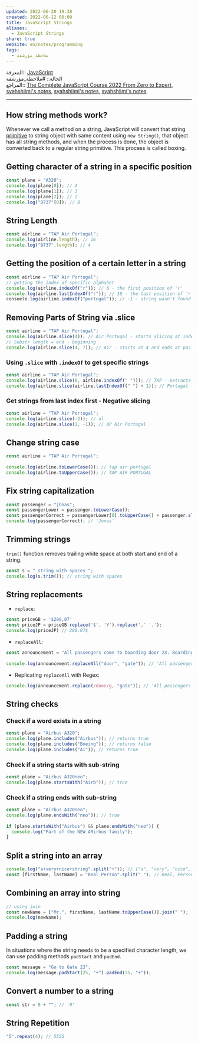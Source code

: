 ```yaml
---  
updated: 2022-06-20 19:38  
created: 2022-06-12 00:00  
title: JavaScript Strings  
aliases:  
  - JavaScript Strings  
share: true  
website: en/notes/programming  
tags:  
  - ملاحظة_مؤرشفة  
---  
```

  
  
المعرفة:: [JavaScript](JavaScript)  
الحالة:: #ملاحظة_مؤرشفة  
المراجع:: [The Complete JavaScript Course 2022 From Zero to Expert](The%20Complete%20JavaScript%20Course%202022%20From%20Zero%20to%20Expert), [syahshiimi's notes](https://github.com/syahshiimi/second-brain/blob/bfa3eed7bb280d6516806e517cba1e8d3822ca21/05%20Learning/00%20JavaScript/202108112150%20Working%20With%20Strings%20Pt%201.md), [syahshiimi's notes](https://github.com/syahshiimi/second-brain/blob/bfa3eed7bb280d6516806e517cba1e8d3822ca21/05%20Learning/00%20JavaScript/202108142258%20Working%20With%20Strings%20Pt%202..md), [syahshiimi's notes](https://github.com/syahshiimi/second-brain/blob/bfa3eed7bb280d6516806e517cba1e8d3822ca21/05%20Learning/00%20JavaScript/202108142259%20Working%20With%20Strings%20Pt%203..md)  
  
---  
  
## How string methods work?  
  
Whenever we call a method on a string, JavaScript will convert that string [primitive](JavaScript%20Primitives%20vs%20Objects%20-%20Primitive%20vs%20Reference%20Types) to string object with same content using `new String()`, that object has all string methods, and when the process is done, the object is converted back to a regular string primitive. This process is called boxing.  
  
## Getting character of a string in a specific position  
  
```js  
const plane = "A320";  
console.log(plane[0]); // A  
console.log(plane[1]); // 3  
console.log(plane[2]); // 2  
console.log("B737"[0]); // B  
```  
  
## String Length  
  
```js  
const airline = "TAP Air Portugal";  
console.log(airline.length); // 16  
console.log("B737".length); // 4  
```  
  
## Getting the position of a certain letter in a string  
  
```js  
const airline = "TAP Air Portugal";  
// getting the index of specific alphabet  
console.log(airline.indexOf("r")); // 6 - the first position of 'r'  
console.log(airline.lastIndexOf("r")); // 10 - the last position of 'r'  
consoele.log(airline.indexOf("portugal")); // -1 - string wasn't found  
```  
  
## Removing Parts of String via .slice  
  
```js  
const airline = "TAP Air Portugal";  
console.log(airline.slice(4)); // Air Portugal - starts slicing at index position 4  
// Substr length = end - beginning  
console.log(airline.slice(4, 7)); // Air - starts at 4 and ends at position 7  
```  
  
### Using `.slice` with `.indexOf` to get specific strings  
  
```js  
const airline = "TAP Air Portugal";  
console.log(airline.slice(0, airline.indexOf(" "))); // TAP - extracts the first name in the string, followed by the space afterwards  
console.log(airline.slice(airline.lastIndexOf(" ") + 1)); // Portugal - starts slicing from the last ' ' position + 1  
```  
  
### Get strings from last index first - Negative slicing  
  
```js  
const airline = "TAP Air Portugal";  
console.log(airline.slice(-2)); // al  
console.log(airline.slice(1, -1)); // AP Air Portugal  
```  
  
## Change string case  
  
```js  
const airline = "TAP Air Portugal";  
  
console.log(airline.toLowerCase()); // tap air portugal  
console.log(airline.toUpperCase()); // TAP AIR PORTUGAL  
```  
  
## Fix string capitalization  
  
```js  
const passenger = "jOnas";  
const passengerLower = passenger.toLowerCase();  
const passengerCorrect = passengerLower[0].toUpperCase() + passenger.slice(1);  
console.log(passengerCorrect); // 'Jonas'  
```  
  
## Trimming strings  
  
`trim()` function removes trailing white space at both start and end of a string.  
  
```js  
const s = " string with spaces ";  
console.log(s.trim()); // string with spaces  
```  
  
## String replacements  
  
- `replace`:  
  
```js  
const priceGB = '$288,07'  
const priceJP = priceGB.replace('$', 'Y').replace(',' '.');  
console.log(priceJP) // 288.07$  
```  
  
- `replaceAll`:  
  
```js  
const announcement = "All passengers come to boarding door 23. Boarding door 23";  
  
console.log(announcement.replaceAll("door", "gate")); // 'All passengers come to boarding gate 23. Boarding gate 23' - replaces all occurences of word "door" in the string with "gate"  
```  
  
- Replicating `replaceAll` with Regex:  
  
```js  
console.log(announcement.replace(/door/g, "gate")); // 'All passengers come to boarding gate 23. Boarding gate 23'  
```  
  
## String checks  
  
### Check if a word exists in a string  
  
```js  
const plane = "Airbus A320";  
console.log(plane.includes("Airbus")); // returns true  
console.log(plane.includes("Boeing")); // returns false  
console.log(plane.includes("Ai")); // returns true  
```  
  
### Check if a string starts with sub-string  
  
```js  
const plane = "Airbus A320neo";  
console.log(plane.startsWith("Airb")); // true  
```  
  
### Check if a string ends with sub-string  
  
```js  
const plane = "Airbus A320neo";  
console.log(plane.endsWith("neo")); // true  
  
if (plane.startsWith("Airbus") && plane.endsWith("neo")) {  
  console.log("Part of the NEW ARirbus family");  
}  
```  
  
## Split a string into an array  
  
```js  
console.log("a+very+nice+string".split("+")); // ["a", "very", "nice", "string"]  
const [firstName, lastName] = "Real Person".split(" "); // Real, Person  
```  
  
## Combining an array into string  
  
```js  
// using join  
const newName = ["Mr.", firstName, lastName.toUpperCase()].join(" ");  
console.log(newName);  
```  
  
## Padding a string  
  
In situations where the string needs to be a specified character length, we can use padding methods `padStart` and `padEnd`.  
  
```js  
const message = "Go to Gate 23";  
console.log(message.padStart(25, "+").padEnd(35, "+"));  
```  
  
## Convert a number to a string  
  
```js  
const str = 9 + ""; // '9'  
```  
  
## String Repetition  
  
```js  
"5".repeat(4); // 5555  
```  
